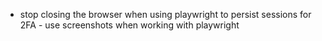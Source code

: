 - stop closing the browser when using playwright to persist sessions for 2FA - use screenshots when working with playwright